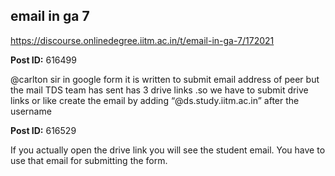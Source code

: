 ## email in ga 7
https://discourse.onlinedegree.iitm.ac.in/t/email-in-ga-7/172021


**Post ID:** 616499

@carlton sir in google form it is written to submit email address of peer but the mail TDS team has sent has 3 drive links .so we have to submit drive links or like create the email by adding “@ds.study.iitm.ac.in” after the username

**Post ID:** 616529

If you actually open the drive link you will see the student email. You have to use that email for submitting the form.
